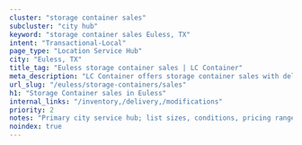 ```yaml
---
cluster: "storage container sales"
subcluster: "city hub"
keyword: "storage container sales Euless, TX"
intent: "Transactional-Local"
page_type: "Location Service Hub"
city: "Euless, TX"
title_tag: "Euless storage container sales | LC Container"
meta_description: "LC Container offers storage container sales with delivery in Euless, TX. Local. Fast quotes. Since 2003."
url_slug: "/euless/storage-containers/sales"
h1: "Storage Container sales in Euless"
internal_links: "/inventory,/delivery,/modifications"
priority: 2
notes: "Primary city service hub; list sizes, conditions, pricing ranges, photos, testimonials."
noindex: true
---
```


<!-- TODO: Add unique city/inventory copy, images, and internal links here. -->
